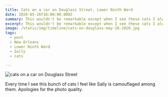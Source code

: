 ```yaml
---
title: Cats on a car on Douglass Street, Lower Ninth Ward
date: 2020-05-26T16:00:00.000Z
summary: This wouldn't be remarkable except when I see these cats I always look for Sally.
excerpt: This wouldn't be remarkable except when I see these cats I always look for Sally.
image: /static/img/timeline/cats-on-douglass-may-26-2020.jpg
tags:
  - post 
  - New Orleans
  - Lower Ninth Ward
  - Sally
  - cats

---
```


![cats on a car on Douglass Street](/static/img/timeline/cats-on-douglass-may-26-2020.jpg "cats on a car on Douglass Street")

Every time I see this bunch of cats I feel like Sally is camouflaged among them. Apologies for the photo quality.